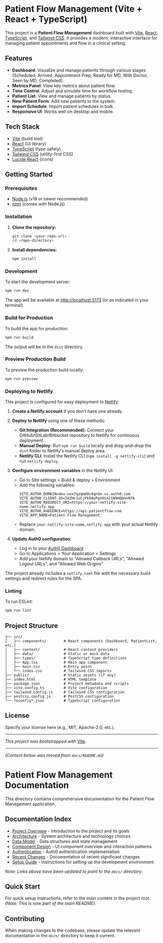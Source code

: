 # Patient Flow Management (Vite + React + TypeScript)

This project is a **Patient Flow Management** dashboard built with [Vite](https://vitejs.dev/), [React](https://react.dev/), [TypeScript](https://www.typescriptlang.org/), and [Tailwind CSS](https://tailwindcss.com/). It provides a modern, interactive interface for managing patient appointments and flow in a clinical setting.

## Features
- **Dashboard**: Visualize and manage patients through various stages (Scheduled, Arrived, Appointment Prep, Ready for MD, With Doctor, Seen by MD, Completed).
- **Metrics Panel**: View key metrics about patient flow.
- **Time Control**: Adjust and simulate time for workflow testing.
- **Patient List**: View and manage patients by status.
- **New Patient Form**: Add new patients to the system.
- **Import Schedule**: Import patient schedules in bulk.
- **Responsive UI**: Works well on desktop and mobile.

## Tech Stack
- [Vite](https://vitejs.dev/) (build tool)
- [React](https://react.dev/) (UI library)
- [TypeScript](https://www.typescriptlang.org/) (type safety)
- [Tailwind CSS](https://tailwindcss.com/) (utility-first CSS)
- [Lucide React](https://lucide.dev/) (icons)

## Getting Started

### Prerequisites
- [Node.js](https://nodejs.org/) (v18 or newer recommended)
- [npm](https://www.npmjs.com/) (comes with Node.js)

### Installation
1. **Clone the repository:**
   ```bash
   git clone <your-repo-url>
   cd <repo-directory>
   ```
2. **Install dependencies:**
   ```bash
   npm install
   ```

### Development
To start the development server:
```bash
npm run dev
```
The app will be available at [http://localhost:5173](http://localhost:5173) (or as indicated in your terminal).

### Build for Production
To build the app for production:
```bash
npm run build
```
The output will be in the `dist` directory.

### Preview Production Build
To preview the production build locally:
```bash
npm run preview
```

### Deploying to Netlify
This project is configured for easy deployment to [Netlify](https://www.netlify.com/):

1. **Create a Netlify account** if you don't have one already.

2. **Deploy to Netlify** using one of these methods:
   - **Git Integration (Recommended)**: Connect your GitHub/GitLab/Bitbucket repository to Netlify for continuous deployment.
   - **Manual Deploy**: Run `npm run build` locally and drag-and-drop the `dist` folder to Netlify's manual deploy area.
   - **Netlify CLI**: Install the Netlify CLI (`npm install -g netlify-cli`) and run `netlify deploy`.

3. **Configure environment variables** in the Netlify UI:
   - Go to Site settings > Build & deploy > Environment
   - Add the following variables:
     ```
     VITE_AUTH0_DOMAIN=dev-uex7qzqmd8c4qnde.us.auth0.com
     VITE_AUTH0_CLIENT_ID=I8ZHr1uCjPkO4ePgY6S421N9HQ0nnN7A
     VITE_AUTH0_REDIRECT_URI=https://your-netlify-site-name.netlify.app
     VITE_AUTH0_AUDIENCE=https://api.patientflow.com
     VITE_APP_NAME=Patient Flow Management
     ```
   - Replace `your-netlify-site-name.netlify.app` with your actual Netlify domain.

4. **Update Auth0 configuration**:
   - Log in to your [Auth0 Dashboard](https://manage.auth0.com/)
   - Go to Applications > Your Application > Settings
   - Add your Netlify domain to "Allowed Callback URLs", "Allowed Logout URLs", and "Allowed Web Origins"

The project already includes a `netlify.toml` file with the necessary build settings and redirect rules for the SPA.

### Linting
To run ESLint:
```bash
npm run lint
```

## Project Structure
```
├── src/
│   ├── components/        # React components (Dashboard, PatientList, etc.)
│   ├── context/           # React context providers
│   ├── data/              # Static or mock data
│   ├── types/             # TypeScript type definitions
│   ├── App.tsx            # Main app component
│   ├── main.tsx           # Entry point
│   └── index.css          # Tailwind CSS imports
├── public/                # Static assets (if any)
├── index.html             # HTML template
├── package.json           # Project metadata and scripts
├── vite.config.ts         # Vite configuration
├── tailwind.config.js     # Tailwind CSS configuration
├── postcss.config.js      # PostCSS configuration
└── tsconfig*.json         # TypeScript configuration
```

## License
Specify your license here (e.g., MIT, Apache-2.0, etc.).

---

*This project was bootstrapped with [Vite](https://vitejs.dev/).*

---

*(Content below was moved from `docs/README.md`)*

# Patient Flow Management Documentation

This directory contains comprehensive documentation for the Patient Flow Management application.

## Documentation Index

- [Project Overview](docs/overview.md) - Introduction to the project and its goals
- [Architecture](docs/architecture.md) - System architecture and technology choices
- [Data Model](docs/data-model.md) - Data structures and state management
- [Component Design](docs/component-design.md) - UI component overview and interaction patterns
- [Authentication](docs/auth.md) - Auth0 authentication implementation
- [Recent Changes](docs/recent-changes.md) - Documentation of recent significant changes
- [Setup Guide](docs/setup-guide.md) - Instructions for setting up the development environment

*Note: Links above have been updated to point to the `docs/` directory.*

## Quick Start

For quick setup instructions, refer to the main content in the project root. *(Note: This is now part of the main README).*

## Contributing

When making changes to the codebase, please update the relevant documentation in the `docs/` directory to keep it current. 
